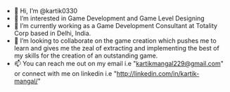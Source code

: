 - 👋 Hi, I’m @kartik0330
- 👀 I’m interested in Game Development and Game Level Designing
- 🌱 I’m currently working as a Game Development Consultant at Totality Corp based in Delhi, India.
- 💞️ I’m looking to collaborate on the game creation which pushes me to learn and gives me the zeal of extracting and implementing the best of my skills for the creation of an outstanding game.
- 📫 You can reach me out on my email i.e "kartikmangal229@gmail.com" or connect with me on linkedin i.e "http://linkedin.com/in/kartik-mangal/"
